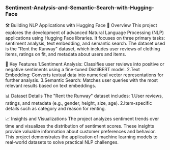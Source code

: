 ### Sentiment-Analysis-and-Semantic-Search-with-Hugging-Face

🛠 Building NLP Applications with Hugging Face
📖 Overview
This project explores the development of advanced Natural Language Processing (NLP) applications using Hugging Face libraries. It focuses on three primary tasks: sentiment analysis, text embedding, and semantic search. The dataset used is the "Rent the Runway" dataset, which includes user reviews of clothing items, ratings on fit, and metadata about users and items.

🔧 Key Features
1.Sentiment Analysis: Classifies user reviews into positive or negative sentiments using a fine-tuned DistilBERT model.
2.Text Embedding: Converts textual data into numerical vector representations for further analysis.
3.Semantic Search: Matches user queries with the most relevant results based on text embeddings.

📊 Dataset Details
The "Rent the Runway" dataset includes:
1.User reviews, ratings, and metadata (e.g., gender, height, size, age).
2.Item-specific details such as category and reason for renting.

📈 Insights and Visualizations
The project analyzes sentiment trends over time and visualizes the distribution of sentiment scores. These insights provide valuable information about customer preferences and behavior.
This project demonstrates the application of machine learning models to real-world datasets to solve practical NLP challenges.
